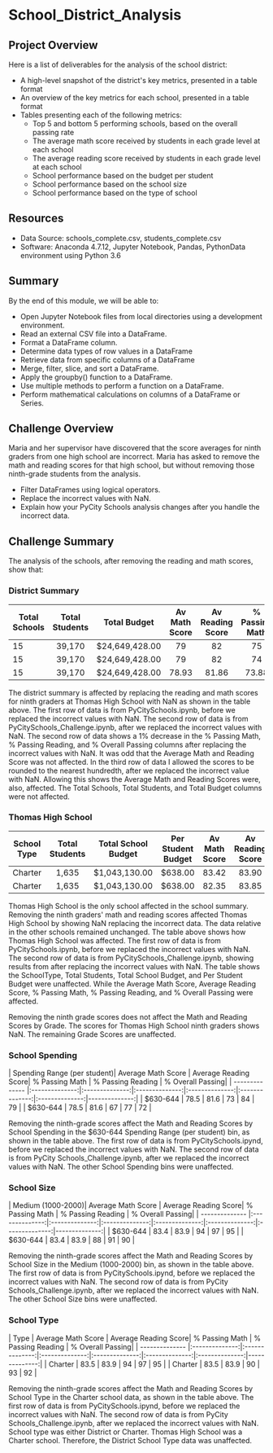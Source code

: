 # School_District_Analysis

## Project Overview
Here is a list of deliverables for the analysis of the school district:
- A high-level snapshot of the district's key metrics, presented in a table format
- An overview of the key metrics for each school, presented in a table format
- Tables presenting each of the following metrics:
  - Top 5 and bottom 5 performing schools, based on the overall passing rate
  - The average math score received by students in each grade level at each school
  - The average reading score received by students in each grade level at each school
  - School performance based on the budget per student
  - School performance based on the school size
  - School performance based on the type of school
  
## Resources
- Data Source: schools_complete.csv, students_complete.csv 
- Software: Anaconda 4.7.12, Jupyter Notebook, Pandas, PythonData environment using Python 3.6

## Summary
By the end of this module, we will be able to:
- Open Jupyter Notebook files from local directories using a development environment.
- Read an external CSV file into a DataFrame.
- Format a DataFrame column.
- Determine data types of row values in a DataFrame
- Retrieve data from specific columns of a DataFrame
- Merge, filter, slice, and sort a DataFrame.
- Apply the groupby() function to a DataFrame.
- Use multiple methods to perform a function on a DataFrame.
- Perform mathematical calculations on columns of a DataFrame or Series.

## Challenge Overview
Maria and her supervisor have discovered that the score averages for ninth graders from one high school are incorrect. Maria has asked to remove the math and reading scores for that high school, but without removing those ninth-grade students from the analysis.

- Filter DataFrames using logical operators.
- Replace the incorrect values with NaN.
- Explain how your PyCity Schools analysis changes after you handle the incorrect data.

## Challenge Summary
The analysis of the schools, after removing the reading and math scores, show that:

### District Summary <br/>
| Total Schools  | Total Students | Total Budget   | Av Math Score | Av Reading Score| % Passing Math | % Passing Reading | % Overall Passing| 
| -------------- |:--------------:|:--------------:|:--------------:|:--------------:|:--------------:|:--------------:|--------------:|
| 15             | 39,170         | $24,649,428.00 | 79             | 82             | 75             | 86             | 80            |
| 15             | 39,170         | $24,649,428.00 | 79             | 82             | 74             | 85             | 79            |
| 15             | 39,170         | $24,649,428.00 | 78.93          | 81.86          | 73.88          | 84.65          | 79.27         |

The district summary is affected by replacing the reading and math scores for ninth graders at Thomas High School with NaN as shown in the table above. The first row of data is from PyCitySchools.ipynb, before we replaced the incorrect values with NaN. The second row of data is from PyCitySchools_Challenge.ipynb, after we replaced the incorrect values with NaN. The second row of data shows a 1% decrease in the % Passing Math, % Passing Reading, and % Overall Passing columns after replacing the incorrect values with NaN. It was odd that the Average Math and Reading Score was not affected. In the third row of data I allowed the scores to be rounded to the nearest hundredth, after we replaced the incorrect value with NaN. Allowing this shows the Average Math and Reading Scores were, also, affected. The Total Schools, Total Students, and Total Budget columns were not affected.

### Thomas High School <br/>
| School Type    | Total Students | Total School Budget| Per Student Budget| Av Math Score| Av Reading Score | % Passing Math| % Passing Reading | % Overall Passing| 
| ------------ |:------------:|:--------------:|:------------:|:------------:|:------------:|:------------:|:-----------:|------------:|
| Charter      | 1,635        | $1,043,130.00  | $638.00      | 83.42        | 83.90        | 93.27        | 97.31       | 95.29       |
| Charter      | 1,635        | $1,043,130.00  | $638.00      | 82.35        | 83.85        | 66.91        | 69.66       | 68.29       |

Thomas High School is the only school affected in the school summary. Removing the ninth graders' math and reading scores affected Thomas High School by showing NaN replacing the incorrect data. The data relative in the other schools remained unchanged. The table above shows how Thomas High School was affected. The first row of data is from PyCitySchools.ipynb, before we replaced the incorrect values with NaN. The second row of data is from PyCitySchools_Challenge.ipynb, showing results from after replacing the incorrect values with NaN. The table shows the SchoolType, Total Students, Total School Budget, and Per Student Budget were unaffected. While the Average Math Score, Average Reading Score, % Passing Math, % Passing Reading, and % Overall Passing were affected.

Removing the ninth grade scores does not affect the Math and Reading Scores by Grade. The scores for Thomas High School ninth graders shows NaN. The remaining Grade Scores are unaffected.

### School Spending <br/>
| Spending Range (per student)| Average Math Score | Average Reading Score| % Passing Math | % Passing Reading | % Overall Passing| 
| -------------- |:--------------:|:--------------:|:--------------:|:--------------:|:--------------:|:--------------:|--------------:|
| $630-644       | 78.5           | 81.6           | 73             | 84             | 79             |
| $630-644       | 78.5           | 81.6           | 67             | 77             | 72             |

Removing the ninth-grade scores affect the Math and Reading Scores by School Spending in the $630-644 Spending Range (per student) bin, as shown in the table above. The first row of data is from PyCitySchools.ipynd, before we replaced the incorrect values with NaN. The second row of data is from PyCity Schools_Challenge.ipynb, after we replaced the incorrect values with NaN. The other School Spending bins were unaffected.

### School Size <br/>
| Medium (1000-2000)| Average Math Score | Average Reading Score| % Passing Math | % Passing Reading | % Overall Passing| 
| -------------- |:--------------:|:--------------:|:--------------:|:--------------:|:--------------:|:--------------:|--------------:|
| $630-644       | 83.4           | 83.9           | 94             | 97             | 95             |
| $630-644       | 83.4           | 83.9           | 88             | 91             | 90             |

Removing the ninth-grade scores affect the Math and Reading Scores by School Size in the Medium (1000-2000) bin, as shown in the table above. The first row of data is from PyCitySchools.ipynd, before we replaced the incorrect values with NaN. The second row of data is from PyCity Schools_Challenge.ipynb, after we replaced the incorrect values with NaN. The other School Size bins were unaffected.

### School Type <br/>
| Type           | Average Math Score | Average Reading Score| % Passing Math | % Passing Reading | % Overall Passing| 
| -------------- |:--------------:|:--------------:|:--------------:|:--------------:|:--------------:|:--------------:|--------------:|
| Charter        | 83.5           | 83.9           | 94             | 97             | 95            |
| Charter        | 83.5           | 83.9           | 90             | 93             | 92            |

Removing the ninth-grade scores affect the Math and Reading Scores by School Type in the Charter school data, as shown in the table above. The first row of data is from PyCitySchools.ipynd, before we replaced the incorrect values with NaN. The second row of data is from PyCity Schools_Challenge.ipynb, after we replaced the incorrect values with NaN. School type was either District or Charter. Thomas High School was a Charter school. Therefore, the District School Type data was unaffected.


  
